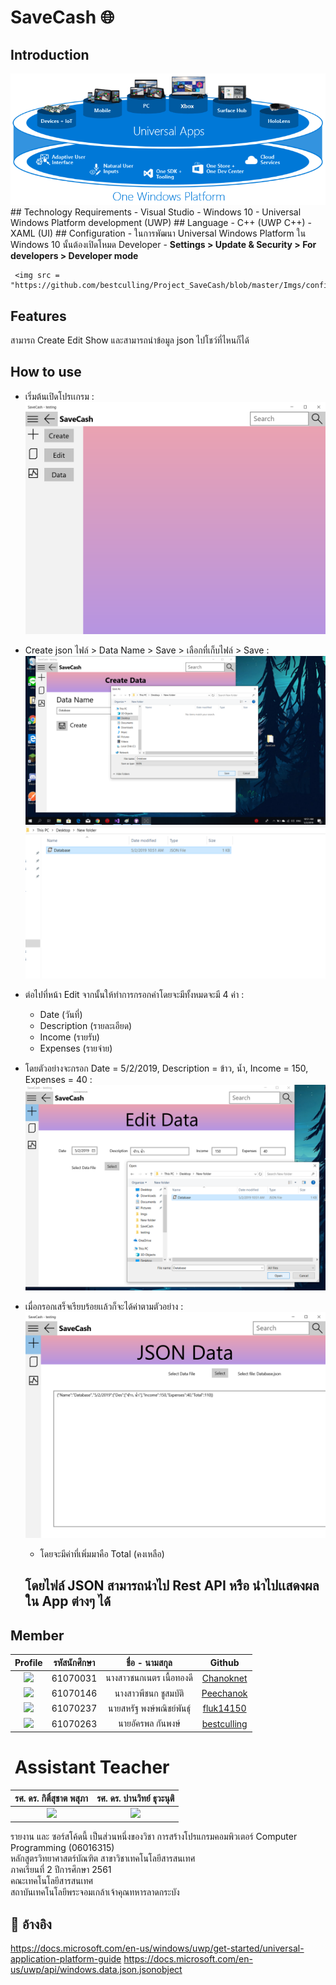 # SaveCash 🌐

## Introduction
<img src = "https://github.com/bestculling/Project_SaveCash/blob/master/Imgs/uwp.png">
## Technology Requirements
  - Visual Studio 
  - Windows 10
  - Universal Windows Platform development (UWP)
## Language
  - C++ (UWP C++)
  - XAML (UI)
## Configuration
  - ในการพัฒนา Universal Windows Platform ใน Windows 10 นั้นต้องเปิดโหมด Developer
    - <b>Settings > Update & Security > For developers > Developer mode</b><br/>
    
     <img src = "https://github.com/bestculling/Project_SaveCash/blob/master/Imgs/config.png">

## Features
  สามารถ Create Edit Show และสามารถนำข้อมูล json ไปโชว์ที่ไหนก็ได้

## How to use
  - เริ่มต้นเปิดโปรเเกรม :
    <img src = "https://github.com/bestculling/Project_SaveCash/blob/master/Imgs/start.png">
  - Create json ไฟล์ > Data Name > Save > เลือกที่เก็บไฟล์ > Save :
    <img src = "https://github.com/bestculling/Project_SaveCash/blob/master/Imgs/create.png">
    <img src = "https://github.com/bestculling/Project_SaveCash/blob/master/Imgs/success.png">
  - ต่อไปที่หน้า Edit จากนั้นให้ทำการกรอกค่าโดยจะมีทั้งหมดจะมี 4 ค่า :
     - Date (วันที่)
     - Description (รายละเอียด)
     - Income (รายรับ)
     - Expenses (รายจ่าย)
    
  - โดยตัวอย่างจะกรอก Date = 5/2/2019, Description = ข้าว, น้ำ, Income = 150, Expenses =  40 :
    <img src = "https://github.com/bestculling/Project_SaveCash/blob/master/Imgs/edit.png">
    
  - เมื่อกรอกเสร็จเรียบร้อยเเล้วก็จะได้ค่าตามตัวอย่าง :
    <img src = "https://github.com/bestculling/Project_SaveCash/blob/master/Imgs/json.png">
    - โดยจะมีค่าที่เพิ่มมาคือ Total (คงเหลือ)
 
    ## โดยไฟล์ JSON สามารถนำไป Rest API หรือ นำไปเเสดงผลใน App ต่างๆ ได้
    
## Member
| Profile | รหัสนักศึกษา        | ชื่อ - นามสกุล | Github |
|:---------:| :-------------: |:---------------------:| :-------------: |
| <a><img src="https://avatars0.githubusercontent.com/u/42911683?s=400&u=431dcfbada4a650387f1a2fd0ab1c1882a85872e&v=4" width="200px"></a> | 61070031    | นางสาวชนกเนตร เนื้อทองดี| [Chanoknet](https://github.com/Chanoknet) |
| <a><img src="https://avatars1.githubusercontent.com/u/42942851?s=400&u=03e25671b186d3e3a6f149248ba0ff64adb15554&v=4" width="200px"></a> | 61070146    | นางสาวพีชนก ชูสมบัติ | [Peechanok](https://github.com/Peechanok) |
| <a><img src="https://avatars3.githubusercontent.com/u/43024125?s=400&u=5ba40e931f930fb29b0e619f7237fd55f0608d4d&v=4" width="200px"></a> | 61070237    | นายสหรัฐ พงษ์พณิชย์พันธ์ุ | [fluk14150](https://github.com/fluk14150) |
| <a><img src="https://avatars0.githubusercontent.com/u/42959703?s=400&amp;u=0b955bd365c9e28826b7c2b92022e7a005458326&amp;v=4" width="200px"></a> | 61070263    | นายอัครพล กันพงษ์| [bestculling](https://github.com/bestculling) |
# ![]() Assistant Teacher
|รศ. ดร. กิติ์สุชาต พสุภา|รศ. ดร. ปานวิทย์ ธุวะนุติ|
|:-:|:-:|
|<a><img src="https://www.it.kmitl.ac.th/wp-content/uploads/2017/12/Kitsuchart-300x300.jpg" width="200px"></a> |<a><img src="https://www.it.kmitl.ac.th/wp-content/uploads/2017/12/Panwit-300x300.jpg" width="200px"></a>|


รายงาน และ ซอร์สโค้ดนี้ เป็นส่วนหนึ่งของวิชา การสร้างโปรแกรมคอมพิวเตอร์ Computer Programming (06016315)<br>
หลักสูตรวิทยาศาสตร์บัณฑิต สาขาวิชาเทคโนโลยีสารสนเทศ<br>
ภาคเรียนที่ 2 ปีการศึกษา 2561<br>
คณะเทคโนโลยีสารสนเทศ<br>
สถาบันเทคโนโลยีพระจอมเกล้าเจ้าคุณทหารลาดกระบัง<br>

## 🔗 อ้างอิง
  https://docs.microsoft.com/en-us/windows/uwp/get-started/universal-application-platform-guide
  https://docs.microsoft.com/en-us/uwp/api/windows.data.json.jsonobject
